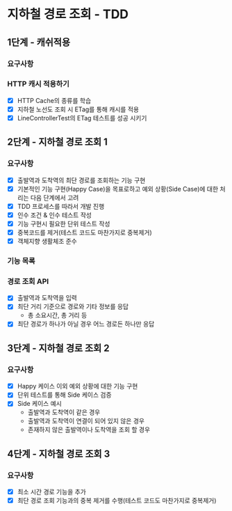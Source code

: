 # 지하철 경로 조회 - TDD

## 1단계 - 캐쉬적용

### 요구사항

### HTTP 캐시 적용하기

- [x] HTTP Cache의 종류를 학습
- [x] 지하철 노선도 조회 시 ETag를 통해 캐시를 적용
- [x] LineControllerTest의 ETag 테스트를 성공 시키기

## 2단계 - 지하철 경로 조회 1

### 요구사항

- [x] 출발역과 도착역의 최단 경로를 조회하는 기능 구현
- [x] 기본적인 기능 구현(Happy Case)을 목표로하고 예외 상황(Side Case)에 대한 처리는 다음 단계에서 고려
- [x] TDD 프로세스를 따라서 개발 진행
- [x] 인수 조건 & 인수 테스트 작성
- [x] 기능 구현시 필요한 단위 테스트 작성
- [x] 중복코드를 제거(테스트 코드도 마찬가지로 중복제거)
- [x] 객체지향 생활체조 준수

### 기능 목록

### 경로 조회 API

- [x] 출발역과 도착역을 입력
- [x] 최단 거리 기준으로 경로와 기타 정보를 응답
  - 총 소요시간, 총 거리 등
- [x] 최단 경로가 하나가 아닐 경우 어느 경로든 하나만 응답

## 3단계 - 지하철 경로 조회 2

### 요구사항
- [x] Happy 케이스 이외 예외 상황에 대한 기능 구현
- [x] 단위 테스트를 통해 Side 케이스 검증
- [x] Side 케이스 예시
    - 출발역과 도착역이 같은 경우
    - 출발역과 도착역이 연결이 되어 있지 않은 경우
    - 존재하지 않은 출발역이나 도착역을 조회 할 경우
    
## 4단계 - 지하철 경로 조회 3
### 요구사항
- [x] 최소 시간 경로 기능을 추가
- [x] 최단 경로 조회 기능과의 중복 제거를 수행(테스트 코드도 마찬가지로 중복제거)